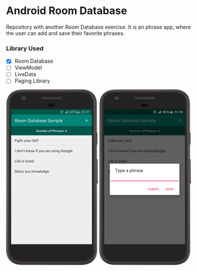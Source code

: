 # Android Room Database
Repository with another Room Database exercise.
It is an phrase app, where the user can add and save their favorite phrases.

### Library Used

- [x] Room Database
- [ ] ViewModel
- [ ] LiveData
- [ ] Paging Library

<img src="/screenshots/img1.png" width="250" height="480"> <img src="/screenshots/img2.png" width="250" height="480">